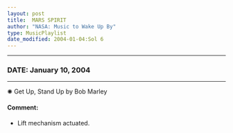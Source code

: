 ```yaml
---
layout: post
title:  MARS SPIRIT
author: "NASA: Music to Wake Up By"
type: MusicPlaylist
date_modified: 2004-01-04:Sol 6
---
```


----
### DATE: January 10, 2004
----
✺ Get Up, Stand Up by Bob Marley

#### Comment:
* Lift mechanism actuated.
